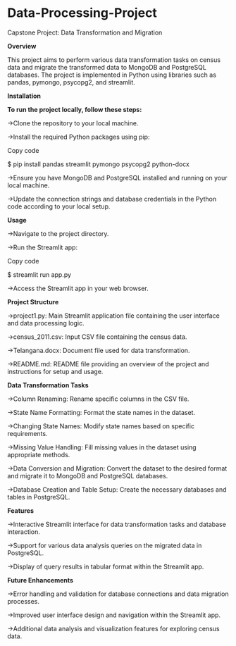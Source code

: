 # Data-Processing-Project
Capstone Project: Data Transformation and Migration

**Overview**

This project aims to perform various data transformation tasks on census data and migrate the transformed data to MongoDB and PostgreSQL databases. The project 
is implemented in Python using libraries such as pandas, pymongo, psycopg2, and streamlit.

**Installation**

**To run the project locally, follow these steps:**

->Clone the repository to your local machine.

->Install the required Python packages using pip:

Copy code

$ pip install pandas streamlit pymongo psycopg2 python-docx

->Ensure you have MongoDB and PostgreSQL installed and running on your local machine.

->Update the connection strings and database credentials in the Python code according to your local setup.


**Usage**


->Navigate to the project directory.

->Run the Streamlit app:

Copy code

$ streamlit run app.py

->Access the Streamlit app in your web browser.


**Project Structure**


->project1.py: Main Streamlit application file containing the user interface and data processing logic.

->census_2011.csv: Input CSV file containing the census data.

->Telangana.docx: Document file used for data transformation.

->README.md: README file providing an overview of the project and instructions for setup and usage.


**Data Transformation Tasks**


->Column Renaming: Rename specific columns in the CSV file.

->State Name Formatting: Format the state names in the dataset.

->Changing State Names: Modify state names based on specific requirements.

->Missing Value Handling: Fill missing values in the dataset using appropriate methods.

->Data Conversion and Migration: Convert the dataset to the desired format and migrate it to MongoDB and PostgreSQL databases.

->Database Creation and Table Setup: Create the necessary databases and tables in PostgreSQL.


**Features**


->Interactive Streamlit interface for data transformation tasks and database interaction.

->Support for various data analysis queries on the migrated data in PostgreSQL.

->Display of query results in tabular format within the Streamlit app.

**Future Enhancements**


->Error handling and validation for database connections and data migration processes.

->Improved user interface design and navigation within the Streamlit app.

->Additional data analysis and visualization features for exploring census data.
